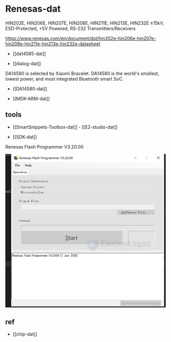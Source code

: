 
# Renesas-dat

HIN202E, HIN206E, HIN207E, HIN208E, HIN211E, HIN213E, HIN232E
±15kV, ESD-Protected, +5V Powered, RS-232 Transmitters/Receivers

https://www.renesas.com/en/document/dst/hin202e-hin206e-hin207e-hin208e-hin211e-hin213e-hin232e-datasheet


- [[da14585-dat]]

- [[dialog-dat]]


DA14580 is selected by Xiaomi Bracelet. DA14580 is the world's smallest, lowest power, and most integrated Bluetooth smart SoC.

- [[DA14580-dat]]



- [[MDK-ARM-dat]]



## tools 

- [[SmartSnippets-Toolbox-dat]] - [[E2-studio-dat]]

- [[SDK-dat]]

Renesas Flash Programmer V3.20.00

![](2025-09-23-20-48-48.png)




## ref 

- [[chip-dat]]
